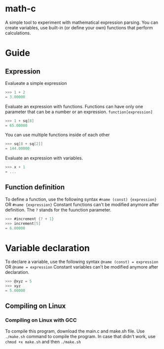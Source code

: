 # math-c
A simple tool to experiment with mathematical expression parsing.
You can create variables, use built-in (or define your own) functions that perform
calculations.

# Guide
## Expression
Evalueate a simple expression
```c
>>> 1 + 2
= 3.00000
```
Evaluate an expression with functions.
Functions can have only one parameter that can be a number or an expression.
`function[expression]`
```c
>>> 1 + sq[8]
= 65.00000
```
You can use multiple functions inside of each other
```c
>>> sq[8 + sq[2]]
= 144.00000
```
Evaluate an expression with variables.
```c
>>> x + 1
= ...
```

## Function definition
To define a function, use the following syntax
`#name (const) {expression}`
OR
`#name {expression}`
Constant functions can't be modified anymore after definition.
The `?` stands for the fuunction parameter.
```c
>>> #increment {? + 1}
>>> increment[5]
= 6.00000
```
# Variable declaration
To declare a variable, use the following syntax
`@name (const) = expression`
OR
`@name = expression`
Constant variables can't be modified anymore after declaration.
```c
>>> @xyz = 5
>>> xyz
= 5.00000
```

## Compiling on Linux
### Compiling on Linux with GCC
To compile this program, download the main.c and make.sh file.
Use `./make.sh` command to compile the program.
In case that didn't work, use `chmod +x make.sh` and then `./make.sh`
